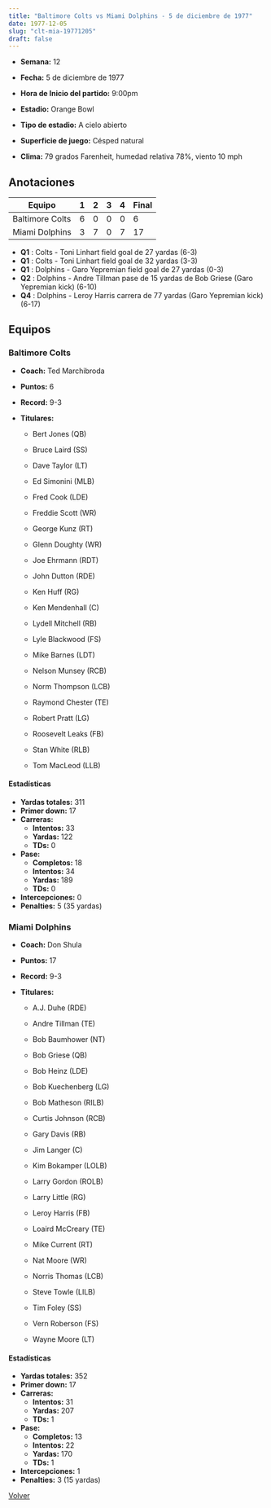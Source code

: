 ```yaml
---
title: "Baltimore Colts vs Miami Dolphins - 5 de diciembre de 1977"
date: 1977-12-05
slug: "clt-mia-19771205"
draft: false
---
```


* **Semana:** 12
* **Fecha:** 5 de diciembre de 1977

* **Hora de Inicio del partido:** 9:00pm
* **Estadio:** Orange Bowl
* **Tipo de estadio:** A cielo abierto
* **Superficie de juego:** Césped natural
* **Clima:** 79 grados Farenheit, humedad relativa 78%, viento 10 mph





## Anotaciones
| Equipo | 1 | 2 | 3 | 4 | Final |
|--------|---|---|---|---|-------|
| Baltimore Colts  | 6 | 0 | 0 | 0  | 6 |
| Miami Dolphins  | 3 | 7 | 0 | 7  | 17 |
* **Q1** : Colts - Toni Linhart field goal de 27 yardas (6-3)
* **Q1** : Colts - Toni Linhart field goal de 32 yardas (3-3)
* **Q1** : Dolphins - Garo Yepremian field goal de 27 yardas (0-3)
* **Q2** : Dolphins - Andre Tillman pase de 15 yardas de Bob Griese (Garo Yepremian kick) (6-10)
* **Q4** : Dolphins - Leroy Harris carrera de 77 yardas (Garo Yepremian kick) (6-17)


## Equipos


### Baltimore Colts
* **Coach:** Ted Marchibroda
* **Puntos:** 6
* **Record:** 9-3
* **Titulares:** 

  * Bert Jones (QB) 

  * Bruce Laird (SS) 

  * Dave Taylor (LT) 

  * Ed Simonini (MLB) 

  * Fred Cook (LDE) 

  * Freddie Scott (WR) 

  * George Kunz (RT) 

  * Glenn Doughty (WR) 

  * Joe Ehrmann (RDT) 

  * John Dutton (RDE) 

  * Ken Huff (RG) 

  * Ken Mendenhall (C) 

  * Lydell Mitchell (RB) 

  * Lyle Blackwood (FS) 

  * Mike Barnes (LDT) 

  * Nelson Munsey (RCB) 

  * Norm Thompson (LCB) 

  * Raymond Chester (TE) 

  * Robert Pratt (LG) 

  * Roosevelt Leaks (FB) 

  * Stan White (RLB) 

  * Tom MacLeod (LLB) 

#### Estadísticas
* **Yardas totales:** 311
* **Primer down:** 17
* **Carreras:**
  * **Intentos:** 33
  * **Yardas:** 122
  * **TDs:** 0
* **Pase:**
  * **Completos:** 18
  * **Intentos:** 34
  * **Yardas:** 189
  * **TDs:** 0
* **Intercepciones:** 0
* **Penalties:** 5 (35 yardas)

### Miami Dolphins
* **Coach:** Don Shula
* **Puntos:** 17
* **Record:** 9-3
* **Titulares:** 

  * A.J. Duhe (RDE) 

  * Andre Tillman (TE) 

  * Bob Baumhower (NT) 

  * Bob Griese (QB) 

  * Bob Heinz (LDE) 

  * Bob Kuechenberg (LG) 

  * Bob Matheson (RILB) 

  * Curtis Johnson (RCB) 

  * Gary Davis (RB) 

  * Jim Langer (C) 

  * Kim Bokamper (LOLB) 

  * Larry Gordon (ROLB) 

  * Larry Little (RG) 

  * Leroy Harris (FB) 

  * Loaird McCreary (TE) 

  * Mike Current (RT) 

  * Nat Moore (WR) 

  * Norris Thomas (LCB) 

  * Steve Towle (LILB) 

  * Tim Foley (SS) 

  * Vern Roberson (FS) 

  * Wayne Moore (LT) 

#### Estadísticas
* **Yardas totales:** 352
* **Primer down:** 17
* **Carreras:**
  * **Intentos:** 31
  * **Yardas:** 207
  * **TDs:** 1
* **Pase:**
  * **Completos:** 13
  * **Intentos:** 22
  * **Yardas:** 170
  * **TDs:** 1
* **Intercepciones:** 1
* **Penalties:** 3 (15 yardas)


[Volver](/historia/1977)
